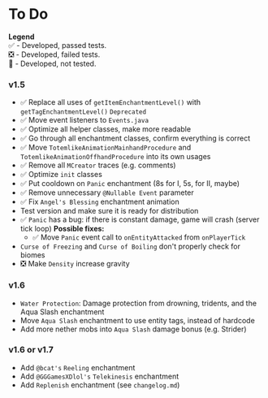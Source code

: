 # To Do
**Legend** <br>
✅ - Developed, passed tests.<br>
❎ - Developed, failed tests.<br>
🚩 - Developed, not tested.


### v1.5
- ✅ Replace all uses of `getItemEnchantmentLevel()` with `getTagEnchantmentLevel()` `Deprecated`
- ✅ Move event listeners to `Events.java`
- ✅ Optimize all helper classes, make more readable
- ✅ Go through all enchantment classes, confirm everything is correct
- ✅ Move `TotemlikeAnimationMainhandProcedure` and `TotemlikeAnimationOffhandProcedure` into its own usages
- ✅ Remove all `MCreator` traces (e.g. comments)
- ✅ Optimize `init` classes
- ✅ Put cooldown on `Panic` enchantment (8s for I, 5s, for II, maybe)
- ✅ Remove unnecessary `@Nullable Event` parameter
- ✅ Fix `Angel's Blessing` enchantment animation
- Test version and make sure it is ready for distribution
- ✅ `Panic` has a bug: if there is constant damage, game will crash (server tick loop) **Possible fixes:**
  - ✅ Move `Panic` event call to `onEntityAttacked` from `onPlayerTick`
- `Curse of Freezing` and `Curse of Boiling` don't properly check for biomes
- ❎ Make `Density` increase gravity


### v1.6
- `Water Protection`: Damage protection from drowning, tridents, and the Aqua Slash enchantment
- Move `Aqua Slash` enchantment to use entity tags, instead of hardcode
- Add more nether mobs into `Aqua Slash` damage bonus (e.g. Strider)


### v1.6 or v1.7
- Add `@bcat's` `Reeling` enchantment
- Add `@GGGamesXDlol's` `Telekinesis` enchantment
- Add `Replenish` enchantment (see `changelog.md`)